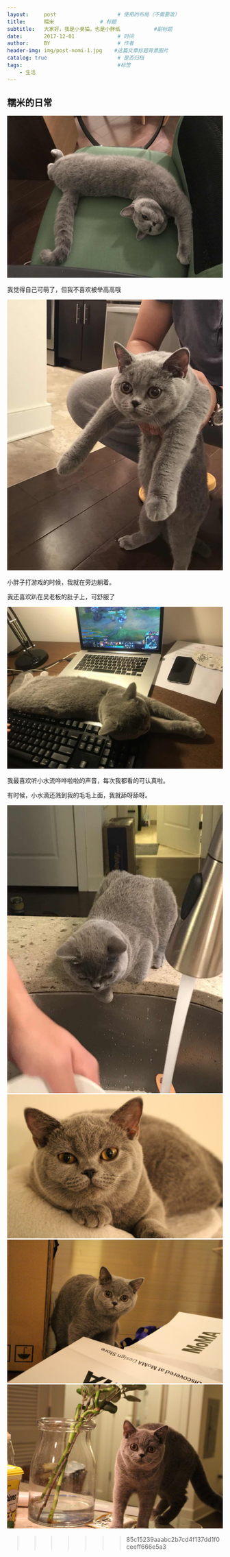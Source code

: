 ```yaml
---
layout:     post                    # 使用的布局（不需要改）
title:      糯米               # 标题 
subtitle:   大家好，我是小臭猫，也是小胖纸           #副标题
date:       2017-12-01              # 时间
author:     BY                      # 作者
header-img: img/post-nomi-1.jpg    #这篇文章标题背景图片
catalog: true                       # 是否归档
tags:                               #标签
    - 生活
---
```


## 糯米的日常
>

![](/img/post-nomi-4.jpg)

我觉得自己可萌了，但我不喜欢被举高高哦

![](/img/post-nomi-5.jpg)

小胖子打游戏的时候，我就在旁边躺着。

我还喜欢趴在吴老板的肚子上，可舒服了

![](/img/post-nomi-6.jpg)

我最喜欢听小水流哗哗啦啦的声音，每次我都看的可认真啦。

有时候，小水滴还溅到我的毛毛上面，我就舔呀舔呀。

![](/img/post-nomi-7.jpg)
![](/img/post-nomi-1.jpg)
![](/img/post-nomi-2.jpg)
![](/img/post-nomi-3.jpg)
>>>>>>> 85c15239aaabc2b7cd4f137dd1f0ceeff666e5a3
